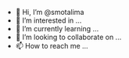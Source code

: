 - 👋 Hi, I’m @smotalima
- 👀 I’m interested in ...
- 🌱 I’m currently learning ...
- 💞️ I’m looking to collaborate on ...
- 📫 How to reach me ...

<!---
smotalima/smotalima is a ✨ special ✨ repository because its `README.md` (this file) appears on your GitHub profile.
You can click the Preview link to take a look at your changes.
--->
